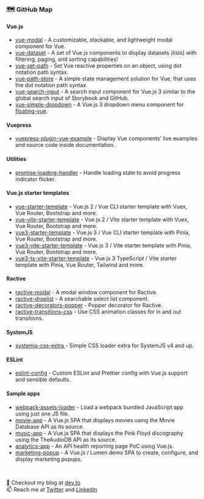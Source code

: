 ### 🗺️ GitHub Map

#### Vue.js
- [vue-modal](https://github.com/kouts/vue-modal) - A customizable, stackable, and lightweight modal component for Vue.
- [vue-dataset](https://github.com/kouts/vue-dataset) - A set of Vue.js components to display datasets (lists) with filtering, paging, and sorting capabilities! 
- [vue-set-path](https://github.com/kouts/vue-set-path) - Set Vue reactive properties on an object, using dot notation path syntax.
- [vue-path-store](https://github.com/kouts/vue-path-store) - A simple state management solution for Vue, that uses the dot notation path syntax.
- [vue-search-input](https://github.com/kouts/vue-search-input) - A search input component for Vue.js 3 similar to the global search input of Storybook and GitHub.
- [vue-simple-dropdown](https://github.com/kouts/vue-simple-dropdown) - A Vue.js 3 dropdown menu component for [floating-vue](https://floating-vue.starpad.dev/).

#### Vuepress
- [vuepress-plugin-vue-example](https://github.com/kouts/vuepress-plugin-vue-example) - Display Vue components' live examples and source code inside documentation. 

#### Utilities
- [promise-loading-handler](https://github.com/kouts/promise-loading-handler) - Handle loading state to avoid progress indicator flicker. 

#### Vue.js starter templates
- [vue-starter-template](https://github.com/kouts/vue-starter-template) - Vue.js 2 / Vue CLI starter template with Vuex, Vue Router, Bootstrap and more.
- [vue-vite-starter-template](https://github.com/kouts/vue-vite-starter-template) - Vue.js 2 / Vite starter template with Vuex, Vue Router, Bootstrap and more.
- [vue3-starter-template](https://github.com/kouts/vue3-starter-template) - Vue.js 3 / Vue CLI starter template with Pinia, Vue Router, Bootstrap and more.
- [vue3-vite-starter-template](https://github.com/kouts/vue3-vite-starter-template) - Vue.js 3 / Vite starter template with Pinia, Vue Router, Bootstrap and more.
- [vue3-ts-vite-starter-template](https://github.com/kouts/vue3-ts-vite-starter-template) - Vue.js 3 TypeScript / Vite starter template with Pinia, Vue Router, Tailwind and more.

#### Ractive
- [ractive-modal](https://github.com/kouts/ractive-modal) - A modal window component for Ractive.
- [ractive-droplist](https://github.com/kouts/ractive-droplist) - A searchable select list component.
- [ractive-decorators-popper](https://github.com/kouts/ractive-decorators-popper) - Popper decorator for Ractive.
- [ractive-transitions-css](https://github.com/kouts/ractive-transitions-css) - Use CSS animation classes for in and out transitions.

#### SystemJS
- [systemjs-css-extra ](https://github.com/systemjs/systemjs-css-extra) - Simple CSS loader extra for SystemJS v4 and up.

#### ESLint
- [eslint-config](https://github.com/kouts/eslint-config) - Custom ESLint and Prettier config with Vue.js support and sensible defaults.

#### Sample apps
- [webpack-assets-loader](https://github.com/kouts/webpack-assets-loader) - Load a webpack bundled JavaScript app using just one JS file.
- [movie-app](https://github.com/kouts/movie-app) - A Vue.js SPA that displays movies using the Movie Database API as its source.
- [music-app](https://github.com/kouts/music-app) - A Vue.js SPA that displays the Pink Floyd discography using the TheAudioDB API as its source.
- [analytics-app](https://github.com/kouts/analytics-app) - An API health reporting page PoC using Vue.js.
- [marketing-popup](https://github.com/kouts/marketing-popup) - A Vue.js / Lumen demo SPA to create, configure, and display marketing popups.

<br />

💬 Checkout my blog at [dev.to](https://dev.to/kouts)  
📫 Reach me at [Twitter](https://twitter.com/kouts_tweet) and [LinkedIn](https://www.linkedin.com/in/koutsaftakis/)

<!--
**kouts/kouts** is a ✨ _special_ ✨ repository because its `README.md` (this file) appears on your GitHub profile.

Here are some ideas to get you started:

- 🔭 I’m currently working on ...
- 🌱 I’m currently learning ...
- 👯 I’m looking to collaborate on ...
- 🤔 I’m looking for help with ...
- 💬 Ask me about ...
- 📫 How to reach me: ...
- 😄 Pronouns: ...
- ⚡ Fun fact: ...
-->
